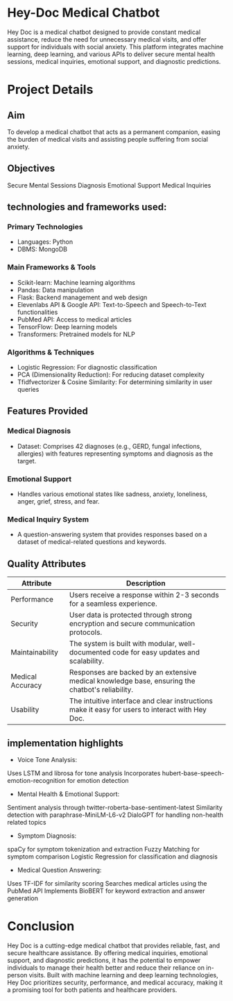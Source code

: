 # Hey-Doc Medical Chatbot

Hey Doc is a medical chatbot designed to provide constant medical assistance, reduce the need for unnecessary medical visits, and offer support for individuals with social anxiety. This platform integrates machine learning, deep learning, and various APIs to deliver secure mental health sessions, medical inquiries, emotional support, and diagnostic predictions.

# Project Details
## Aim
To develop a medical chatbot that acts as a permanent companion, easing the burden of medical visits and assisting people suffering from social anxiety.
## Objectives
Secure Mental Sessions
Diagnosis
Emotional Support
Medical Inquiries

## technologies and frameworks used:


### Primary Technologies
- Languages: Python
- DBMS: MongoDB
### Main Frameworks & Tools
- Scikit-learn: Machine learning algorithms
- Pandas: Data manipulation
- Flask: Backend management and web design
- Elevenlabs API & Google API: Text-to-Speech and Speech-to-Text functionalities
- PubMed API: Access to medical articles
- TensorFlow: Deep learning models
- Transformers: Pretrained models for NLP
### Algorithms & Techniques
- Logistic Regression: For diagnostic classification
- PCA (Dimensionality Reduction): For reducing dataset complexity
- Tfidfvectorizer & Cosine Similarity: For determining similarity in user queries


## Features Provided

### Medical Diagnosis
- Dataset: Comprises 42 diagnoses (e.g., GERD, fungal infections, allergies) with features representing symptoms and diagnosis as the target.
### Emotional Support
- Handles various emotional states like sadness, anxiety, loneliness, anger, grief, stress, and fear.
### Medical Inquiry System
- A question-answering system that provides responses based on a dataset of medical-related questions and keywords.




## Quality Attributes

|Attribute	| Description |
| -------------- | -------------- | 
|Performance	 | Users receive a response within 2-3 seconds for a seamless experience.|
|Security	| User data is protected through strong encryption and secure communication protocols.|
|Maintainability	| The system is built with modular, well-documented code for easy updates and scalability.|
|Medical Accuracy	| Responses are backed by an extensive medical knowledge base, ensuring the chatbot's reliability.|
|Usability	| The intuitive interface and clear instructions make it easy for users to interact with Hey Doc.|





## implementation highlights


- Voice Tone Analysis:

Uses LSTM and librosa for tone analysis
Incorporates hubert-base-speech-emotion-recognition for emotion detection

- Mental Health & Emotional Support:

Sentiment analysis through twitter-roberta-base-sentiment-latest
Similarity detection with paraphrase-MiniLM-L6-v2
DialoGPT for handling non-health related topics

- Symptom Diagnosis:

spaCy for symptom tokenization and extraction
Fuzzy Matching for symptom comparison
Logistic Regression for classification and diagnosis

- Medical Question Answering:

Uses TF-IDF for similarity scoring
Searches medical articles using the PubMed API
Implements BioBERT for keyword extraction and answer generation



# Conclusion

Hey Doc is a cutting-edge medical chatbot that provides reliable, fast, and secure healthcare assistance. By offering medical inquiries, emotional support, and diagnostic predictions, it has the potential to empower individuals to manage their health better and reduce their reliance on in-person visits. Built with machine learning and deep learning technologies, Hey Doc prioritizes security, performance, and medical accuracy, making it a promising tool for both patients and healthcare providers.



